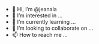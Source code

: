 - 👋 Hi, I’m @jeanala
- 👀 I’m interested in ...
- 🌱 I’m currently learning ...
- 💞️ I’m looking to collaborate on ...
- 📫 How to reach me ...

<!---
jeanala/jeanala is a ✨ special ✨ repository because its `README.md` (this file) appears on your GitHub profile.
You can click the Preview link to take a look at your changes.
--->
